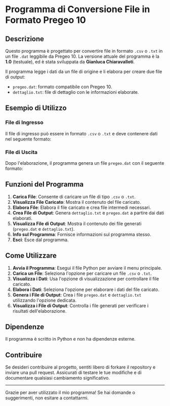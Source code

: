 # Programma di Conversione File in Formato Pregeo 10

## Descrizione

Questo programma è progettato per convertire file in formato `.csv` o `.txt` in un file `.dat` leggibile da Pregeo 10. La versione attuale del programma è la **1.0** (testuale), ed è stata sviluppata da **Gianluca Chiaravalloti**.

Il programma legge i dati da un file di origine e li elabora per creare due file di output:
- `pregeo.dat`: formato compatibile con Pregeo 10.
- `dettaglio.txt`: file di dettaglio con le informazioni elaborate.

## Esempio di Utilizzo

### File di Ingresso

Il file di ingresso può essere in formato `.csv` o `.txt` e deve contenere dati nel seguente formato:


### File di Uscita

Dopo l'elaborazione, il programma genera un file `pregeo.dat` con il seguente formato:


## Funzioni del Programma

1. **Carica File**: Consente di caricare un file di tipo `.csv` o `.txt`.
2. **Visualizza File Caricato**: Mostra il contenuto del file caricato.
3. **Elabora File**: Elabora il file caricato e crea file intermedi necessari.
4. **Crea File di Output**: Genera `dettaglio.txt` e `pregeo.dat` a partire dai dati elaborati.
5. **Visualizza File di Output**: Mostra il contenuto dei file generati (`pregeo.dat` e `dettaglio.txt`).
6. **Info sul Programma**: Fornisce informazioni sul programma stesso.
7. **Esci**: Esce dal programma.

## Come Utilizzare

1. **Avvia il Programma**: Esegui il file Python per avviare il menu principale.
2. **Carica un File**: Seleziona l'opzione per caricare un file `.csv` o `.txt`.
3. **Visualizza i Dati**: Usa l'opzione di visualizzazione per controllare il file caricato.
4. **Elabora i Dati**: Seleziona l'opzione per elaborare i dati del file caricato.
5. **Genera i File di Output**: Crea i file `pregeo.dat` e `dettaglio.txt` utilizzando l'opzione dedicata.
6. **Visualizza i File di Output**: Controlla i file generati per verificare i risultati dell'elaborazione.

## Dipendenze

Il programma è scritto in Python e non ha dipendenze esterne.

## Contribuire

Se desideri contribuire al progetto, sentiti libero di forkare il repository e inviare una pull request. Assicurati di testare le tue modifiche e di documentare qualsiasi cambiamento significativo.


---

Grazie per aver utilizzato il mio programma! Se hai domande o suggerimenti, non esitare a contattarmi.
